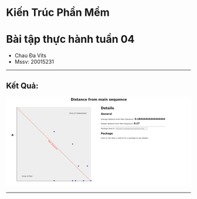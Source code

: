 # Kiến Trúc Phần Mềm
# Bài tập thực hành tuần 04
- Chau Đa Víts
- Mssv: 20015231
<hr>

## Kết Quả:
<p>
<img src="img/ketqua.png">
</p>
<hr>
